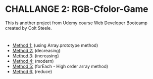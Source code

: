 # CHALLANGE 2: RGB-Cfolor-Game
This is another project from Udemy course Web Developer Bootcamp created by Colt Steele.
#

- [Method 1:](#Method-1) (using Array.prototype method)
- [Method 2:](#Method-2) (decreasing)
- [Method 3:](#Method-3) (increasing)
- [Method 4:](#Method-4) (modern)
- [Method 5:](#Method-5) (forEach - High order array method)
- [Method 6:](#Method-6) (reduce)

